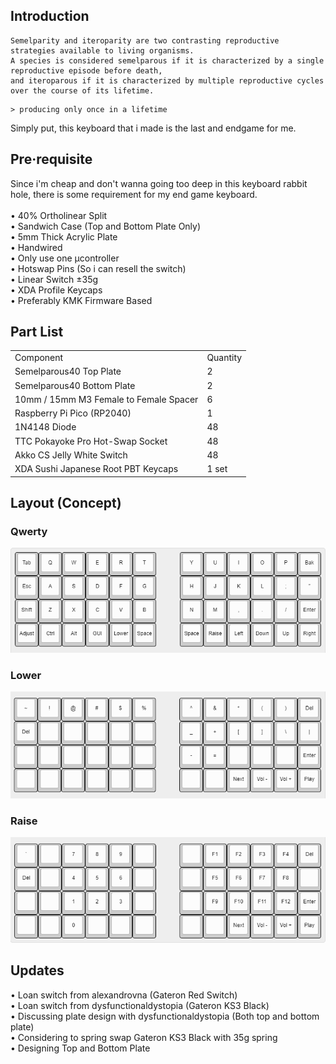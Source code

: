 <h2>Introduction</h2>

```
Semelparity and iteroparity are two contrasting reproductive strategies available to living organisms.
A species is considered semelparous if it is characterized by a single reproductive episode before death,
and iteroparous if it is characterized by multiple reproductive cycles over the course of its lifetime.
```
```
> producing only once in a lifetime
```

<p>Simply put, this keyboard that i made is the last and endgame for me.</p>

<h2>Pre·requisite</h2>
Since i'm cheap and don't wanna going too deep in this keyboard rabbit hole, there is some requirement for my end game keyboard.
<br><br>
• 40% Ortholinear Split
<br>
• Sandwich Case (Top and Bottom Plate Only)
<br>
• 5mm Thick Acrylic Plate
<br>
• Handwired
<br>
• Only use one µcontroller
<br>
• Hotswap Pins (So i can resell the switch)
<br>
• Linear Switch ±35g
<br>
• XDA Profile Keycaps
<br>
• Preferably KMK Firmware Based 

<h2>Part List</h2>
<table>
    <tr>
        <td>Component</td>
        <td>Quantity</td>
    </tr>
    <tr>
        <td>Semelparous40 Top Plate</td>
        <td>2</td>
    </tr>
    <tr>
        <td>Semelparous40 Bottom Plate</td>
        <td>2</td>
    </tr>
    <tr>
        <td>10mm / 15mm M3 Female to Female Spacer</td>
        <td>6</td>
    </tr>
    <tr>
        <td>Raspberry Pi Pico (RP2040)</td>
        <td>1</td>
    </tr>
    <tr>
        <td>1N4148 Diode</td>
        <td>48</td>
    </tr>
    <tr>
        <td>TTC Pokayoke Pro Hot-Swap Socket</td>
        <td>48</td>
    </tr>
    <tr>
        <td>Akko CS Jelly White Switch</td>
        <td>48</td>
    </tr>
    <tr>
        <td>XDA Sushi Japanese Root PBT Keycaps</td>
        <td>1 set</td>
    </tr>
</table>

<h2>Layout (Concept)</h2>
<h3>Qwerty</h3>
<img src="./keyboard-layout/keyboard-layout-qwerty.png">
<h3>Lower</h3>
<img src="./keyboard-layout/keyboard-layout-lower.png">
<h3>Raise</h3>
<img src="./keyboard-layout/keyboard-layout-raise.png">

<h2>Updates</h2>
• Loan switch from alexandrovna (Gateron Red Switch)
<br>
• Loan switch from dysfunctionaldystopia (Gateron KS3 Black)
<br>
• Discussing plate design with dysfunctionaldystopia (Both top and bottom plate)
<br>
• Considering to spring swap Gateron KS3 Black with 35g spring
<br>
• Designing Top and Bottom Plate